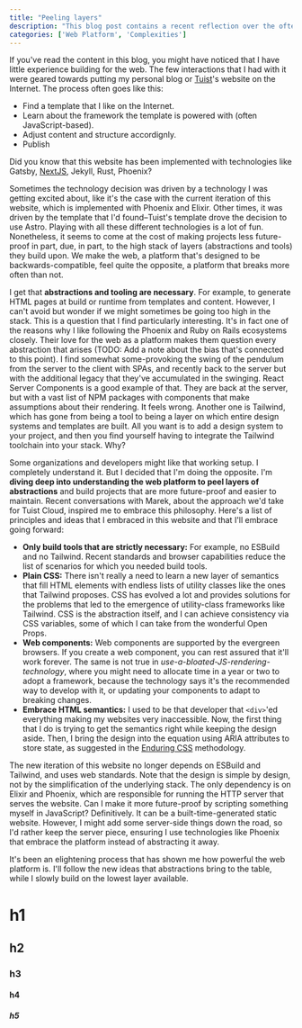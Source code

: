 ```yaml
---
title: "Peeling layers"
description: "This blog post contains a recent reflection over the often over-abstracted web platform, and how powerful it's become, making many of the normalized abstractions feel unnecessary."
categories: ['Web Platform', 'Complexities']
---
```


If you've read the content in this blog,
you might have noticed that I have little experience building for the web.
The few interactions that I had with it were geared towards putting my personal blog or [Tuist](https://tuist.io)'s website on the Internet.
The process often goes like this:

- Find a template that I like on the Internet.
- Learn about the framework the template is powered with (often JavaScript-based).
- Adjust content and structure accordignly.
- Publish

Did you know that this website has been implemented with technologies like Gatsby, [NextJS](https://nextjs.com), Jekyll, Rust, Phoenix?

Sometimes the technology decision was driven by a technology I was getting excited about,
like it's the case with the current iteration of this website, which is implemented with Phoenix and Elixir.
Other times, it was driven by the template that I'd found–Tuist's template drove the decision to use Astro.
Playing with all these different technologies is a lot of fun.
Nonetheless,
it seems to come at the cost of making projects less future-proof in part,
due, in part, to the high stack of layers (abstractions and tools) they build upon.
We make the web,
a platform that's designed to be backwards-compatible,
feel quite the opposite,
a platform that breaks more often than not.

I get that **abstractions and tooling are necessary**.
For example,
to generate HTML pages at build or runtime from templates and content.
However,
I can't avoid but wonder if we might sometimes be going too high in the stack.
This is a question that I find particularly interesting.
It's in fact one of the reasons why I like following the Phoenix and Ruby on Rails ecosystems closely.
Their love for the web as a platform makes them question every abstraction that arises (TODO: Add a note about the bias that's connected to this point).
I find somewhat some-provoking the swing of the pendulum from the server to the client with SPAs,
and recently back to the server but with the additional legacy that they've accumulated in the swinging.
React Server Components is a good example of that.
They are back at the server,
but with a vast list of NPM packages with components that make assumptions about their rendering.
It feels wrong.
Another one is Tailwind,
which has gone from being a tool to being a layer on which entire design systems and templates are built.
All you want is to add a design system to your project,
and then you find yourself having to integrate the Tailwind toolchain into your stack.
Why?

Some organizations and developers might like that working setup.
I completely understand it.
But I decided that I'm doing the opposite.
I'm **diving deep into understanding the web platform to peel layers of abstractions** and build projects that are more future-proof and easier to maintain.
Recent conversations with Marek,
about the approach we'd take for Tuist Cloud,
inspired me to embrace this philosophy.
Here's a list of principles and ideas that I embraced in this website and that I'll embrace going forward:

- **Only build tools that are strictly necessary:** For example, no ESBuild and no Tailwind. Recent standards and browser capabilities reduce the list of scenarios for which you needed build tools.
- **Plain CSS:** There isn't really a need to learn a new layer of semantics that fill HTML elements with endless lists of utility classes like the ones that Tailwind proposes. CSS has evolved a lot and provides solutions for the problems that led to the emergence of utility-class frameworks like Tailwind. CSS is the abstraction itself, and I can achieve consistency via CSS variables, some of which I can take from the wonderful Open Props.
- **Web components:** Web components are supported by the evergreen browsers. If you create a web component, you can rest assured that it'll work forever. The same is not true in *use-a-bloated-JS-rendering-technology*, where you might need to allocate time in a year or two to adopt a framework, because the technology says it's the recommended way to develop with it, or updating your components to adapt to breaking changes.
- **Embrace HTML semantics:** I used to be that developer that `<div>`'ed everything making my websites very inaccessible. Now, the first thing that I do is trying to get the semantics right while keeping the design aside. Then, I bring the design into the equation using ARIA attributes to store state, as suggested in the [Enduring CSS]() methodology.

The new iteration of this website no longer depends on ESBuild and Tailwind,
and uses web standards.
Note that the design is simple by design,
not by the simplification of the underlying stack.
The only dependency is on Elixir and Phoenix,
which are responsible for running the HTTP server that serves the website.
Can I make it more future-proof by scripting something myself in JavaScript?
Definitively.
It can be a built-time-generated static website.
However, I might add some server-side things down the road,
so I'd rather keep the server piece,
ensuring I use technologies like Phoenix that embrace the platform instead of abstracting it away.

It's been an elightening process that has shown me how powerful the web platform is.
I'll follow the new ideas that abstractions bring to the table,
while I slowly build on the lowest layer available.

# h1
## h2
### h3
#### h4
##### h5
